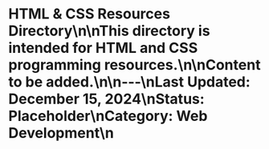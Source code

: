 # HTML & CSS Resources Directory\n\nThis directory is intended for HTML and CSS programming resources.\n\nContent to be added.\n\n---\nLast Updated: December 15, 2024\nStatus: Placeholder\nCategory: Web Development\n 